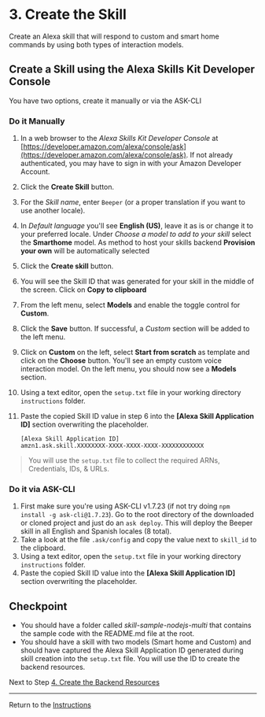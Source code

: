 # 3. Create the Skill

Create an Alexa skill that will respond to custom and smart home commands by using both types of interaction models.

## Create a Skill using the Alexa Skills Kit Developer Console

You have two options, create it manually or via the ASK-CLI

### Do it Manually

1. In a web browser to the *Alexa Skills Kit Developer Console* at [https://developer.amazon.com/alexa/console/ask](https://developer.amazon.com/alexa/console/ask). If not already authenticated, you may have to sign in with your Amazon Developer Account.
2. Click the **Create Skill** button.
3. For the _Skill name_, enter `Beeper` (or a proper translation if you want to use another locale).
4. In _Default language_ you'll see **English (US)**, leave it as is or change it to your preferred locale. Under _Choose a model to add to your skill_ select the **Smarthome** model. As method to host your skills backend **Provision your own** will be automatically selected
5. Click the **Create skill** button.
6. You will see the Skill ID that was generated for your skill in the middle of the screen. Click on **Copy to clipboard**
7. From the left menu, select **Models** and enable the toggle control for **Custom**.
8. Click the **Save** button. If successful, a *Custom* section will be added to the left menu.
9. Click on **Custom** on the left, select **Start from scratch** as template and click on the **Choose** button. You'll see an empty custom voice interaction model. On the left menu, you should now see a **Models** section. 
9. Using a text editor, open the `setup.txt` file in your working directory `instructions` folder.
10. Paste the copied Skill ID value in step 6 into the **[Alexa Skill Application ID]** section overwriting the placeholder.

	```
	[Alexa Skill Application ID]
	amzn1.ask.skill.XXXXXXXX-XXXX-XXXX-XXXX-XXXXXXXXXXXX
	```

> You will use the `setup.txt` file to collect the required ARNs, Credentials, IDs, & URLs.

### Do it via ASK-CLI

1. First make sure you're using ASK-CLI v1.7.23 (if not try doing `npm install -g ask-cli@1.7.23`). Go to the root directory of the downloaded or cloned project and just do an `ask deploy`. This will deploy the Beeper skill in all English and Spanish locales (8 total).
2. Take a look at the file `.ask/config` and copy the value next to `skill_id` to the clipboard.
3. Using a text editor, open the `setup.txt` file in your working directory `instructions` folder.
4. Paste the copied Skill ID value into the **[Alexa Skill Application ID]** section overwriting the placeholder.

## Checkpoint
- You should have a folder called *skill-sample-nodejs-multi* that contains the sample code with the README.md file at the root.
- You should have a skill with two models (Smart home and Custom) and should have captured the Alexa Skill Application ID generated during skill creation into the `setup.txt` file. You will use the ID to create the backend resources.

Next to Step [4. Create the Backend Resources](create-the-backend-resources.md)

___
Return to the [Instructions](README.md)
